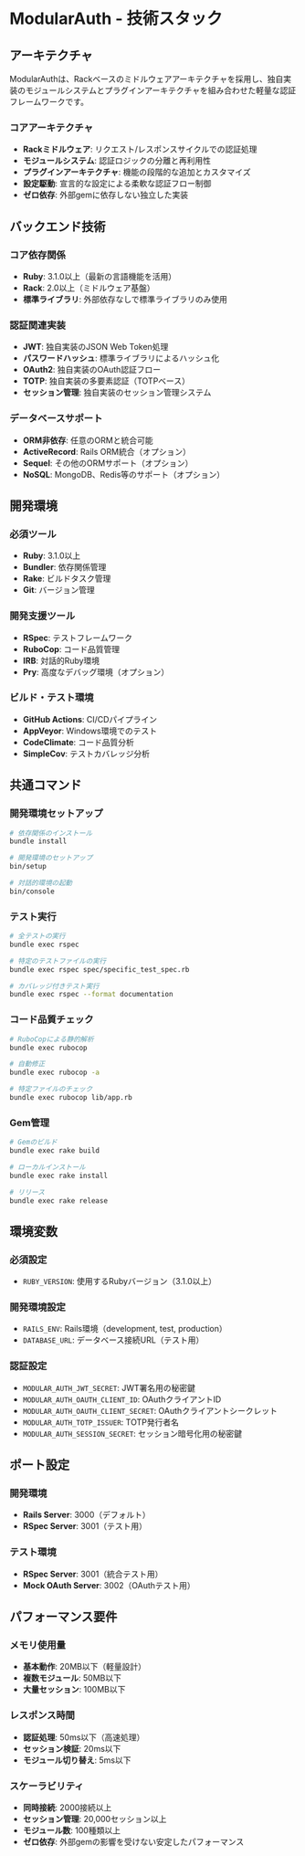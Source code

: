 # ModularAuth - 技術スタック

## アーキテクチャ
ModularAuthは、Rackベースのミドルウェアアーキテクチャを採用し、独自実装のモジュールシステムとプラグインアーキテクチャを組み合わせた軽量な認証フレームワークです。

### コアアーキテクチャ
- **Rackミドルウェア**: リクエスト/レスポンスサイクルでの認証処理
- **モジュールシステム**: 認証ロジックの分離と再利用性
- **プラグインアーキテクチャ**: 機能の段階的な追加とカスタマイズ
- **設定駆動**: 宣言的な設定による柔軟な認証フロー制御
- **ゼロ依存**: 外部gemに依存しない独立した実装

## バックエンド技術

### コア依存関係
- **Ruby**: 3.1.0以上（最新の言語機能を活用）
- **Rack**: 2.0以上（ミドルウェア基盤）
- **標準ライブラリ**: 外部依存なしで標準ライブラリのみ使用

### 認証関連実装
- **JWT**: 独自実装のJSON Web Token処理
- **パスワードハッシュ**: 標準ライブラリによるハッシュ化
- **OAuth2**: 独自実装のOAuth認証フロー
- **TOTP**: 独自実装の多要素認証（TOTPベース）
- **セッション管理**: 独自実装のセッション管理システム

### データベースサポート
- **ORM非依存**: 任意のORMと統合可能
- **ActiveRecord**: Rails ORM統合（オプション）
- **Sequel**: その他のORMサポート（オプション）
- **NoSQL**: MongoDB、Redis等のサポート（オプション）

## 開発環境

### 必須ツール
- **Ruby**: 3.1.0以上
- **Bundler**: 依存関係管理
- **Rake**: ビルドタスク管理
- **Git**: バージョン管理

### 開発支援ツール
- **RSpec**: テストフレームワーク
- **RuboCop**: コード品質管理
- **IRB**: 対話的Ruby環境
- **Pry**: 高度なデバッグ環境（オプション）

### ビルド・テスト環境
- **GitHub Actions**: CI/CDパイプライン
- **AppVeyor**: Windows環境でのテスト
- **CodeClimate**: コード品質分析
- **SimpleCov**: テストカバレッジ分析

## 共通コマンド

### 開発環境セットアップ
```bash
# 依存関係のインストール
bundle install

# 開発環境のセットアップ
bin/setup

# 対話的環境の起動
bin/console
```

### テスト実行
```bash
# 全テストの実行
bundle exec rspec

# 特定のテストファイルの実行
bundle exec rspec spec/specific_test_spec.rb

# カバレッジ付きテスト実行
bundle exec rspec --format documentation
```

### コード品質チェック
```bash
# RuboCopによる静的解析
bundle exec rubocop

# 自動修正
bundle exec rubocop -a

# 特定ファイルのチェック
bundle exec rubocop lib/app.rb
```

### Gem管理
```bash
# Gemのビルド
bundle exec rake build

# ローカルインストール
bundle exec rake install

# リリース
bundle exec rake release
```

## 環境変数

### 必須設定
- `RUBY_VERSION`: 使用するRubyバージョン（3.1.0以上）

### 開発環境設定
- `RAILS_ENV`: Rails環境（development, test, production）
- `DATABASE_URL`: データベース接続URL（テスト用）

### 認証設定
- `MODULAR_AUTH_JWT_SECRET`: JWT署名用の秘密鍵
- `MODULAR_AUTH_OAUTH_CLIENT_ID`: OAuthクライアントID
- `MODULAR_AUTH_OAUTH_CLIENT_SECRET`: OAuthクライアントシークレット
- `MODULAR_AUTH_TOTP_ISSUER`: TOTP発行者名
- `MODULAR_AUTH_SESSION_SECRET`: セッション暗号化用の秘密鍵

## ポート設定

### 開発環境
- **Rails Server**: 3000（デフォルト）
- **RSpec Server**: 3001（テスト用）

### テスト環境
- **RSpec Server**: 3001（統合テスト用）
- **Mock OAuth Server**: 3002（OAuthテスト用）

## パフォーマンス要件

### メモリ使用量
- **基本動作**: 20MB以下（軽量設計）
- **複数モジュール**: 50MB以下
- **大量セッション**: 100MB以下

### レスポンス時間
- **認証処理**: 50ms以下（高速処理）
- **セッション検証**: 20ms以下
- **モジュール切り替え**: 5ms以下

### スケーラビリティ
- **同時接続**: 2000接続以上
- **セッション管理**: 20,000セッション以上
- **モジュール数**: 100種類以上
- **ゼロ依存**: 外部gemの影響を受けない安定したパフォーマンス
